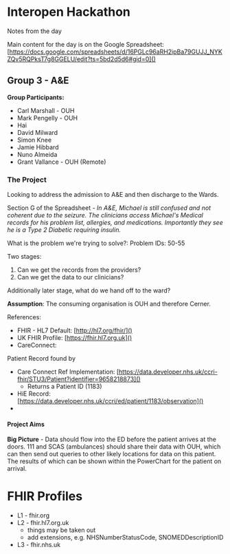 # Interopen Hackathon

Notes from the day

Main content for the day is on the Google Spreadsheet: [https://docs.google.com/spreadsheets/d/16PGLc96aRH2ipBa79GUJJ_NYKZQv5RQPksT7g8GGELU/edit?ts=5bd2d5d6#gid=0]()


## Group 3 - A&E

**Group Participants:**

* Carl Marshall - OUH
* Mark Pengelly - OUH
* Hai 
* David Milward
* Simon Knee
* Jamie Hibbard
* Nuno Almeida
* Grant Vallance - OUH (Remote)

### The Project

Looking to address the admission to A&E and then discharge to the Wards.

Section G of the Spreadsheet - *In A&E, Michael is still confused and not coherent due to the seizure. The clinicians access Michael's Medical records for his problem list, allergies, and medications. Importantly they see he is a Type 2 Diabetic requiring insulin.*

What is the problem we're trying to solve?: Problem IDs: 50-55

Two stages:

1. Can we get the records from the providers?
2. Can we get the data to our clinicians?

Additionally later stage, what do we hand off to the ward?

**Assumption**: The consuming organisation is OUH and therefore Cerner.

References:

* FHIR - HL7 Default: [http://hl7.org/fhir/]()
* UK FHIR Profile: [https://fhir.hl7.org.uk]()
* CareConnect: 

Patient Record found by 

* Care Connect Ref Implementation: [https://data.developer.nhs.uk/ccri-fhir/STU3/Patient?identifier=9658218873]()
  * Returns a Patient ID (1183)	
* HiE Record: [https://data.developer.nhs.uk/ccri/ed/patient/1183/observation]() 
* 

#### Project Aims

**Big Picture** - Data should flow into the ED before the patient arrives at the doors. 111 and SCAS (ambulances) should share their data with OUH, which can then send out queries to other likely locations for data on this patient. The results of which can be shown within the PowerChart for the patient on arrival.

# FHIR Profiles

 - L1 - fhir.org
 - L2 - fhir.hl7.org.uk
    - things may be taken out
    - add extensions, e.g. NHSNumberStatusCode, SNOMEDDescriptionID
 - L3 - fhir.nhs.uk